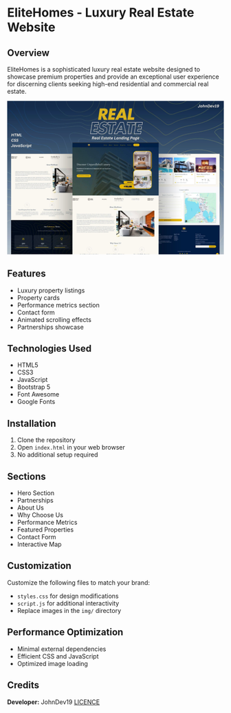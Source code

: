 # EliteHomes - Luxury Real Estate Website

## Overview

EliteHomes is a sophisticated luxury real estate website designed to showcase premium properties and provide an exceptional user experience for discerning clients seeking high-end residential and commercial real estate.

![Poster](img/poster.jpg)

## Features

- Luxury property listings
- Property cards
- Performance metrics section
- Contact form
- Animated scrolling effects
- Partnerships showcase

## Technologies Used

- HTML5
- CSS3
- JavaScript
- Bootstrap 5
- Font Awesome
- Google Fonts

## Installation

1. Clone the repository
2. Open `index.html` in your web browser
3. No additional setup required

## Sections

- Hero Section
- Partnerships
- About Us
- Why Choose Us
- Performance Metrics
- Featured Properties
- Contact Form
- Interactive Map

## Customization

Customize the following files to match your brand:
- `styles.css` for design modifications
- `script.js` for additional interactivity
- Replace images in the `img/` directory

## Performance Optimization

- Minimal external dependencies
- Efficient CSS and JavaScript
- Optimized image loading

## Credits

**Developer:** JohnDev19
[LICENCE](LICENCE)